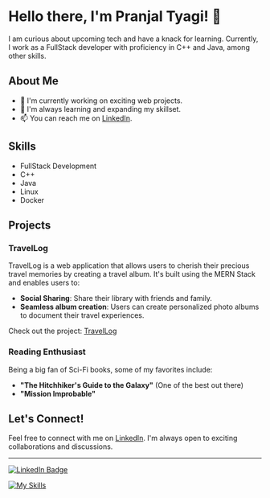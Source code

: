 # Hello there, I'm Pranjal Tyagi! 👋

I am curious about upcoming tech and have a knack for learning. Currently, I work as a FullStack developer with proficiency in C++ and Java, among other skills.

## About Me

- 🔭 I'm currently working on exciting web projects.
- 🌱 I'm always learning and expanding my skillset.
- 📫 You can reach me on [LinkedIn](https://www.linkedin.com/in/pranjal-tyagi/).

## Skills

- FullStack Development
- C++
- Java
- Linux
- Docker

## Projects

### TravelLog

TravelLog is a web application that allows users to cherish their precious travel memories by creating a travel album. It's built using the MERN Stack and enables users to:

- **Social Sharing**: Share their library with friends and family.
- **Seamless album creation**: Users can create personalized photo albums to document their travel
experiences.

Check out the project: [TravelLog](https://github.com/pranjaltyagi0/Travellog)

### Reading Enthusiast

Being a big fan of Sci-Fi books, some of my favorites include:

- **"The Hitchhiker's Guide to the Galaxy"** (One of the best out there)
- **"Mission Improbable"**

## Let's Connect!

Feel free to connect with me on [LinkedIn](https://www.linkedin.com/in/pranjal-tyagi/). I'm always open to exciting collaborations and discussions.

---

[![LinkedIn Badge](https://img.shields.io/badge/LinkedIn-Pranjal%20Tyagi-blue)](https://www.linkedin.com/in/pranjal-tyagi/)

[![My Skills](https://skillicons.dev/icons?i=html,js,react,nodejs,mongodb.mysql,git,cpp,java,express,linux,docker)](https://skillicons.dev)
